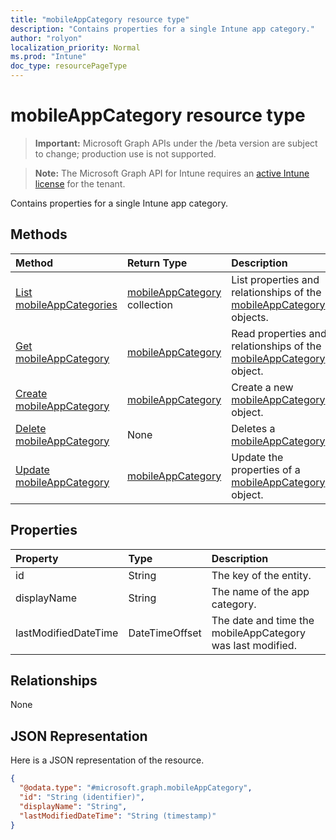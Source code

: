```yaml
---
title: "mobileAppCategory resource type"
description: "Contains properties for a single Intune app category."
author: "rolyon"
localization_priority: Normal
ms.prod: "Intune"
doc_type: resourcePageType
---
```


# mobileAppCategory resource type

> **Important:** Microsoft Graph APIs under the /beta version are subject to change; production use is not supported.

> **Note:** The Microsoft Graph API for Intune requires an [active Intune license](https://go.microsoft.com/fwlink/?linkid=839381) for the tenant.

Contains properties for a single Intune app category.

## Methods
|Method|Return Type|Description|
|:---|:---|:---|
|[List mobileAppCategories](../api/intune-apps-mobileappcategory-list.md)|[mobileAppCategory](../resources/intune-apps-mobileappcategory.md) collection|List properties and relationships of the [mobileAppCategory](../resources/intune-apps-mobileappcategory.md) objects.|
|[Get mobileAppCategory](../api/intune-apps-mobileappcategory-get.md)|[mobileAppCategory](../resources/intune-apps-mobileappcategory.md)|Read properties and relationships of the [mobileAppCategory](../resources/intune-apps-mobileappcategory.md) object.|
|[Create mobileAppCategory](../api/intune-apps-mobileappcategory-create.md)|[mobileAppCategory](../resources/intune-apps-mobileappcategory.md)|Create a new [mobileAppCategory](../resources/intune-apps-mobileappcategory.md) object.|
|[Delete mobileAppCategory](../api/intune-apps-mobileappcategory-delete.md)|None|Deletes a [mobileAppCategory](../resources/intune-apps-mobileappcategory.md).|
|[Update mobileAppCategory](../api/intune-apps-mobileappcategory-update.md)|[mobileAppCategory](../resources/intune-apps-mobileappcategory.md)|Update the properties of a [mobileAppCategory](../resources/intune-apps-mobileappcategory.md) object.|

## Properties
|Property|Type|Description|
|:---|:---|:---|
|id|String|The key of the entity.|
|displayName|String|The name of the app category.|
|lastModifiedDateTime|DateTimeOffset|The date and time the mobileAppCategory was last modified.|

## Relationships
None

## JSON Representation
Here is a JSON representation of the resource.
<!-- {
  "blockType": "resource",
  "keyProperty": "id",
  "@odata.type": "microsoft.graph.mobileAppCategory"
}
-->
``` json
{
  "@odata.type": "#microsoft.graph.mobileAppCategory",
  "id": "String (identifier)",
  "displayName": "String",
  "lastModifiedDateTime": "String (timestamp)"
}
```



